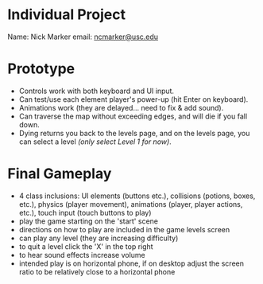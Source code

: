 # Individual Project
Name: Nick Marker
email: ncmarker@usc.edu

# Prototype

- Controls work with both keyboard and UI input.
- Can test/use each element player's power-up (hit Enter on keyboard).
- Animations work (they are delayed... need to fix & add sound).
- Can traverse the map without exceeding edges, and will die if you fall down.
- Dying returns you back to the levels page, and on the levels page, you can select a level _(only select Level 1 for now)_.

# Final Gameplay

- 4 class inclusions: UI elements (buttons etc.), collisions (potions, boxes, etc.), physics (player movement), animations (player, player actions, etc.), touch input (touch buttons to play)
- play the game starting on the 'start' scene 
- directions on how to play are included in the game levels screen
- can play any level (they are increasing difficulty)
- to quit a level click the 'X' in the top right 
- to hear sound effects increase volume 
- intended play is on horizontal phone, if on desktop adjust the screen ratio to be relatively close to a horizontal phone

